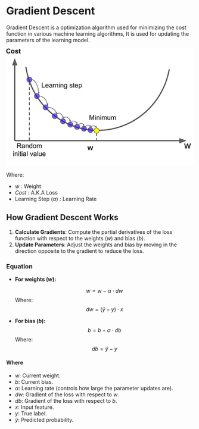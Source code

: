 # Gradient Descent

Gradient Descent is a optimization algorithm used for minimizing the cost function in various machine learning algorithms, It is used for updating the parameters of the learning model.

![gradient descent](../../assets/gradient_descent.jpeg)

Where:

- $w$ : Weight
- $Cost$ : A.K.A Loss
- Learning Step ($\alpha$) : Learning Rate

## **How Gradient Descent Works**

1. **Calculate Gradients**: Compute the partial derivatives of the loss function with respect to the weights ($w$) and bias ($b$).
2. **Update Parameters**: Adjust the weights and bias by moving in the direction opposite to the gradient to reduce the loss.

### Equation

- **For weights ($w$):**

  $$
  w = w - \alpha \cdot dw
  $$
  Where:
  $$
  dw = (\hat{y} - y) \cdot x
  $$

- **For bias ($b$):**
  $$
  b = b - \alpha \cdot db
  $$
  Where:
  $$
  db = \hat{y} - y
  $$

#### **Where**

- $w$: Current weight.  
- $b$: Current bias.  
- $\alpha$: Learning rate (controls how large the parameter updates are).  
- $dw$: Gradient of the loss with respect to $w$.  
- $db$: Gradient of the loss with respect to $b$.  
- $x$: Input feature.  
- $y$: True label.  
- $\hat{y}$: Predicted probability.  
